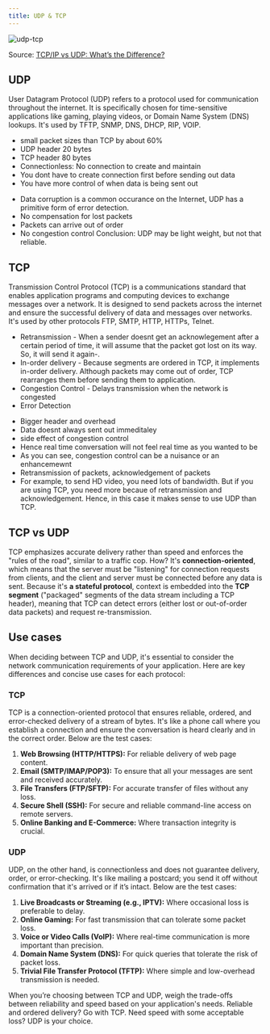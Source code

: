 ```yaml
---
title: UDP & TCP
---
```


![udp-tcp](/img/aws/networking/fundamental/udp-tcp.jpg)

Source: [TCP/IP vs UDP: What’s the Difference?](https://www.colocationamerica.com/blog/tcp-ip-vs-udp)

## UDP

User Datagram Protocol (UDP) refers to a protocol used for communication throughout the internet. It is specifically chosen for time-sensitive applications like gaming, playing videos, or Domain Name System (DNS) lookups. It's used by TFTP, SNMP, DNS, DHCP, RIP, VOIP.

<Tabs className="origin-shield">
    <TabItem value="adv-udp" label="UDP advantages">
        <ul>
            <li>small packet sizes than TCP by about 60%</li>
            <li>UDP header 20 bytes</li>
            <li>TCP header 80 bytes</li>
            <li>Connectionless: No connection to create and maintain</li>
            <li>You dont have to create connection first before sending out data</li>
            <li>You have more control of when data is being sent out</li>
        </ul>
    </TabItem>
    <TabItem value="dis-udp" label="UDP disadvantages">
        <ul>
            <li>Data corruption is a common occurance on the Internet, UDP has a primitive form of error detection.</li>
            <li>No compensation for lost packets</li>
            <li>Packets can arrive out of order</li>
            <li>No congestion control
            Conclusion: UDP may be light weight, but not that reliable.</li>
        </ul>
    </TabItem>
</Tabs>

## TCP

Transmission Control Protocol (TCP) is a communications standard that enables application programs and computing devices to exchange messages over a network. It is designed to send packets across the internet and ensure the successful delivery of data and messages over networks. It's used by other protocols FTP, SMTP, HTTP, HTTPs, Telnet. 

<Tabs className="origin-shield">
    <TabItem value="adv-tcp" label="TCP advantages">
            <ul>
            <li>Retransmission - When a sender doesnt get an acknowlegement after a certain period of time, it will assume that the packet got lost on its way. So, it will send it again-.</li>
            <li>In-order delivery - Because segments are ordered in TCP, it implements in-order delivery.
            Although packets may come out of order, TCP rearranges them before sending them to application.</li>
            <li>Congestion Control - Delays transmission when the network is congested</li>
            <li>Error Detection</li>
        </ul>
    </TabItem>
    <TabItem value="dis-tcp" label="TCP disadvantages">
        <ul>
            <li>Bigger header and overhead</li>
            <li>Data doesnt always sent out immeditaley</li>
            <li>side effect of congestion control</li>
            <li>Hence real time conversation will not feel real time as you wanted to be</li>
            <li>As you can see, congestion control can be a nuisance or an enhancemewnt</li>
            <li>Retransmission of packets, acknowledgement of packets</li>
            <li>For example, to send HD video, you need lots of bandwidth. But if you are using TCP, you need more becaue of retransmission and acknowledgement. Hence, in this case it makes sense to use UDP than TCP.</li>
        </ul>
    </TabItem>
</Tabs>

## TCP vs UDP

TCP emphasizes accurate delivery rather than speed and enforces the "rules of the road", similar to a traffic cop. How? It's **connection-oriented**, which means that the server must be "listening" for connection requests from clients, and the client and server must be connected before any data is sent. Because it's **a stateful protocol**, context is embedded into the **TCP segment** ("packaged" segments of the data stream including a TCP header), meaning that TCP can detect errors (either lost or out-of-order data packets) and request re-transmission.

## Use cases

When deciding between TCP and UDP, it's essential to consider the network communication requirements of your application. Here are key differences and concise use cases for each protocol:

### TCP

TCP is a connection-oriented protocol that ensures reliable, ordered, and error-checked delivery of a stream of bytes. It's like a phone call where you establish a connection and ensure the conversation is heard clearly and in the correct order. Below are the test cases:

1. **Web Browsing (HTTP/HTTPS):** For reliable delivery of web page content.
2. **Email (SMTP/IMAP/POP3):** To ensure that all your messages are sent and received accurately.
3. **File Transfers (FTP/SFTP):** For accurate transfer of files without any loss.
4. **Secure Shell (SSH):** For secure and reliable command-line access on remote servers.
5. **Online Banking and E-Commerce:** Where transaction integrity is crucial.

### UDP
UDP, on the other hand, is connectionless and does not guarantee delivery, order, or error-checking. It's like mailing a postcard; you send it off without confirmation that it's arrived or if it’s intact. Below are the test cases:

1. **Live Broadcasts or Streaming (e.g., IPTV):** Where occasional loss is preferable to delay.
2. **Online Gaming:** For fast transmission that can tolerate some packet loss.
3. **Voice or Video Calls (VoIP):** Where real-time communication is more important than precision.
4. **Domain Name System (DNS):** For quick queries that tolerate the risk of packet loss.
5. **Trivial File Transfer Protocol (TFTP):** Where simple and low-overhead transmission is needed.

When you’re choosing between TCP and UDP, weigh the trade-offs between reliability and speed based on your application's needs. Reliable and ordered delivery? Go with TCP. Need speed with some acceptable loss? UDP is your choice.

